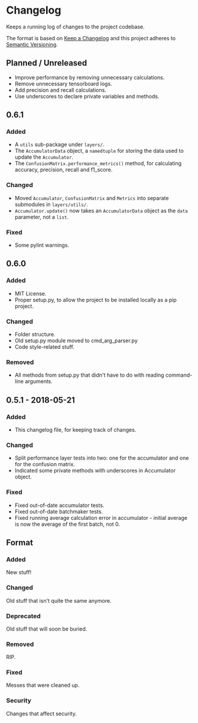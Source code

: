 # Changelog

Keeps a running log of changes to the project codebase.

The format is based on [Keep a Changelog](http://keepachangelog.com/en/1.0.0/)
and this project adheres to [Semantic Versioning](http://semver.org/spec/v2.0.0.html).

## Planned / Unreleased

- Improve performance by removing unnecessary calculations.
- Remove unnecessary tensorboard logs.
- Add precision and recall calculations.
- Use underscores to declare private variables and methods.

## 0.6.1

### Added

- A `utils` sub-package under `layers/`.
- The `AccumulatorData` object, a `namedtuple` for storing the data used to update the `Accumulator`.
- The `ConfusionMatrix.performance_metrics()` method, for calculating accuracy, precision, recall and f1_score.

### Changed

- Moved `Accumulator`, `ConfusionMatrix` and `Metrics` into separate submodules in `layers/utils/`.
- `Accumulator.update()` now takes an `AccumulatorData` object as the `data` parameter, not a `list`.

### Fixed

- Some pylint warnings.

## 0.6.0

### Added

- MIT License.
- Proper setup.py, to allow the project to be installed locally as a pip project.

### Changed

- Folder structure.
- Old setup.py module moved to cmd_arg_parser.py
- Code style-related stuff.

### Removed

- All methods from setup.py that didn't have to do with reading command-line arguments.

## 0.5.1 - 2018-05-21

### Added

- This changelog file, for keeping track of changes.

### Changed

- Split performance layer tests into two: one for the accumulator and one for the confusion matrix.
- Indicated some private methods with underscores in Accumulator object.

### Fixed

- Fixed out-of-date accumulator tests.
- Fixed out-of-date batchmaker tests.
- Fixed running average calculation error in accumulator - initial average is now the average of the first batch, not 0.

## Format

### Added

New stuff!

### Changed

Old stuff that isn't quite the same anymore.

### Deprecated

Old stuff that will soon be buried.

### Removed

RIP.

### Fixed

Messes that were cleaned up.

### Security

Changes that affect security.